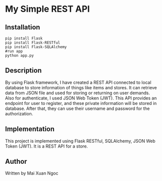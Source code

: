 # My Simple REST API
## Installation
```angular2html
pip install Flask
pip install Flask-RESTful
pip install Flask-SQLAlchemy
#run app
python app.py
```
## Description
By using Flask framework, I have created a REST API connected to local database to store
information of things like items and stores. It can retrieve data from JSON file and used
for storing or returning on user demands. <br />
Also for authenticate, I used JSON Web Token (JWT). This API provides an endpoint for user to register,
and these private information will be stored in database. After that, they can use their username
and password for the authorization.

## Implementation
This project is implemented using Flask RESTful, SQLAlchemy, JSON Web Token (JWT).
It is a REST API for a store.

## Author
Written by Mai Xuan Ngoc
